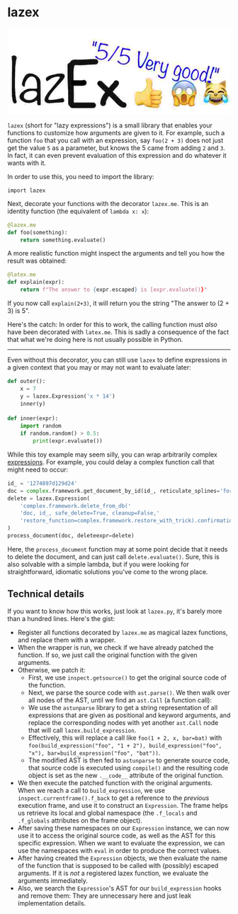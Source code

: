 # lazex

![lazex logo](https://raw.githubusercontent.com/L3viathan/lazex/master/logo.jpg)

`lazex` (short for "lazy expressions") is a small library that enables your
functions to customize how arguments are given to it. For example, such a
function `foo` that you call with an expression, say `foo(2 + 3)` does not just
get the value `5` as a parameter, but knows the 5 came from adding `2` and `3`.
In fact, it can even prevent evaluation of this expression and do whatever it
wants with it.

In order to use this, you need to import the library:

    import lazex

Next, decorate your functions with the decorator `lazex.me`. This is an
identity function (the equivalent of `lambda x: x`):

```python
@lazex.me
def foo(something):
    return something.evaluate()
```

A more realistic function might inspect the arguments and tell you how the
result was obtained:

```python
@latex.me
def explain(expr):
    return f"The answer to {expr.escaped} is [expr.evaluate()}"
```


If you now call `explain(2+3)`, it will return you the string "The answer to (2
\+ 3) is 5".

Here's the catch: In order for this to work, the calling function must _also_
have been decorated with `latex.me`. This is sadly a consequence of the fact
that what we're doing here is not usually possible in Python.

----

Even without this decorator, you can still use `lazex` to define expressions in
a given context that you may or may not want to evaluate later:

```python
def outer():
    x = 7
    y = lazex.Expression('x * 14')
    inner(y)

def inner(expr):
    import random
    if random.random() > 0.5:
        print(expr.evaluate())
```

While this toy example may seem silly, you can wrap arbitrarily complex [expressions](https://docs.python.org/3/reference/expressions.html). For example, you could delay a complex function call that might need to occur:

```python
id_ = '1274897d129d24'
doc = complex.framework.get_document_by_id(id_, reticulate_splines='force')
delete = lazex.Expression(
    'complex.framework.delete_from_db('
    'doc, id_, safe_delete=True, cleanup=False,'
    'restore_function=complex.framework.restore_with_trick).confirmation_id'
)
process_document(doc, deleteexpr=delete)
```

Here, the `process_document` function may at some point decide that it needs to
delete the document, and can just call `delete.evaluate()`. Sure, this is also
solvable with a simple lambda, but if you were looking for straightforward,
idiomatic solutions you've come to the wrong place.

## Technical details

If you want to know how this works, just look at `lazex.py`, it's barely more
than a hundred lines. Here's the gist:

- Register all functions decorated by `lazex.me` as magical lazex functions,
  and replace them with a wrapper.
- When the wrapper is run, we check if we have already patched the function. If
  so, we just call the original function with the given arguments.
- Otherwise, we patch it:
    - First, we use `inspect.getsource()` to get the original source code of
      the function.
    - Next, we parse the source code with `ast.parse()`. We then walk over all
      nodes of the AST, until we find an `ast.Call` (a function call):
    - We use the `astunparse` library to get a string representation
      of all expressions that are given as positional and keyword arguments,
      and replace the corresponding nodes with yet another `ast.Call` node that
      will call `lazex.build_expression`.
    - Effectively, this will replace a call like `foo(1 + 2, x, bar=bat)` with
      `foo(build_expression("foo", "1 + 2"), build_expression("foo", "x"), bar=build_expression("foo", "bat"))`.
    - The modified AST is then fed to `astunparse` to generate source code,
      that source code is executed using `compile()` and the resulting code
      object is set as the new `.__code__` attribute of the original function.
- We then execute the patched function with the original arguments. When we
  reach a call to `build_expression`, we use `inspect.currentframe().f_back` to
  get a reference to the _previous_ execution frame, and use it to construct an
  `Expression`. The frame helps us retrieve its local and global namespace (the
  `.f_locals` and `.f_globals` attributes on the frame object).
- After saving these namespaces on our `Expression` instance, we can now use it
  to access the original source code, as well as the AST for this specific
  expression. When we want to evaluate the expression, we can use the
  namespaces with `eval` in order to produce the correct values.
- After having created the `Expression` objects, we then evaluate the name of
  the function that is supposed to be called with (possibly) escaped arguments.
  If it is _not_ a registered lazex function, we evaluate the arguments
  immediately.
- Also, we search the `Expression`'s AST for our `build_expression` hooks and
  remove them: They are unnecessary here and just leak implementation details.
